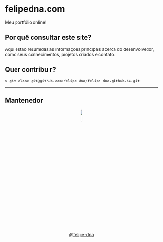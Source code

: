 # felipedna.com

Meu portfólio online!

## Por quê consultar este site?

Aqui estão resumidas as informações principais acerca do desenvolvedor, como seus conhecimentos, projetos criados e contato.

## Quer contribuir?

```sh
$ git clone git@github.com:felipe-dna/felipe-dna.github.io.git
```

---

## Mantenedor

<div align="center">
<img src="https://avatars1.githubusercontent.com/u/33638130?s=460&u=b32819fd3bbc3fcbff777e1f7a90ce68cd2b63a0&v=4" width="10%" height="10%" style="border-radius: 50%;"  alt="">
<br/>

[@felipe-dna](mailto:felipedavidamador@gmailcom)
</div>
